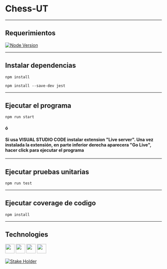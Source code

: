 # Chess-UT
---
## Requerimientos
[![Node Version](https://img.shields.io/badge/Node-Ultimate-green)](https://nodejs.org/en/download)

---
## Instalar dependencias
```npm install```

```npm install --save-dev jest```

---
## Ejecutar el programa
```npm run start```
 #### ó
 #### Si usa VISUAL STUDIO CODE instalar extension "Live server". Una vez instalada la extensión, en parte inferior derecha aparecera "Go Live", hacer click para ejecutar el programa
---

## Ejecutar pruebas unitarias
```npm run test```

---
## Ejecutar coverage de codigo
```npm install```

---

## Technologies

<code><img height="30" src="https://raw.githubusercontent.com/github/explore/80688e429a7d4ef2fca1e82350fe8e3517d3494d/topics/javascript/javascript.png"></code>
<code><img height="30" src="https://raw.githubusercontent.com/github/explore/80688e429a7d4ef2fca1e82350fe8e3517d3494d/topics/visual-studio-code/visual-studio-code.png"></code>
<code><img height="30" src="https://raw.githubusercontent.com/github/explore/80688e429a7d4ef2fca1e82350fe8e3517d3494d/topics/git/git.png"></code>
<code><img height="30" src="https://raw.githubusercontent.com/github/explore/80688e429a7d4ef2fca1e82350fe8e3517d3494d/topics/terminal/terminal.png"></code>

[![Stake Holder](https://img.shields.io/badge/Sprint2-Pruebas_unitarias-blue)](https://www.startamericastogether.org/)
